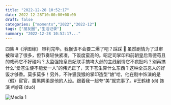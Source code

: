 ```yaml
---
title: "2022-12-28 10:52:17"
date: 2022-12-28T10:00:00+08:00
draft: false
categories: ["moments","2022","2022-12"]
tags: ["朋友圈","生活记录"]
summary: "2022-12-28 10:52:17..."
---
```


四集 #《浮图缘》 审判完毕。我猴该不会要二爆了吧？踩踩 🥹 虽然剧情为了过审被和谐了很多，但节奏轻快紧凑，下饭度蛮高的。昭定司掌印和前朝皇后背德苟且的戏码它不好磕吗？太监强抢皇贵妃联手搞垮大邺的主线剧情它不疯批吗？别再搞什么“爱苍生便不能爱一人”的伟光正了，天下苍生算什么东西？这种全员恶人的好饭才够香。莫多莫多！
​
另外，​不许狙我猴的掌印造型“娘”哈，他在剧中饰演的是（假）宦官，腹黑阴柔是他的人设。跟着我一起夸“美”就完事了。
​
​#王鹤棣 (dì) 饰演 #肖铎 (duó)

![Media 1](/Moments/photos/2022-12-28/202212281052170.jpg)

